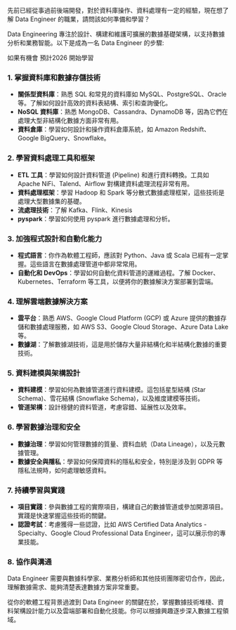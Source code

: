  先前已經從事過前後端開發，對於資料庫操作、資料處理有一定的經驗，現在想了解 Data Engineer 的職業，請問該如何準備和學習？
 
 Data Engineering 專注於設計、構建和維護可擴展的數據基礎架構，以支持數據分析和業務智能。以下是成為一名 Data Engineer 的步驟:

 如果有機會 預計2026 開始學習

### 1. **掌握資料庫和數據存儲技術**
   - **關係型資料庫**：熟悉 SQL 和常見的資料庫如 MySQL、PostgreSQL、Oracle 等。了解如何設計高效的資料表結構、索引和查詢優化。
   - **NoSQL 資料庫**：熟悉 MongoDB、Cassandra、DynamoDB 等，因為它們在處理大型非結構化數據方面非常有用。
   - **資料倉庫**：學習如何設計和操作資料倉庫系統，如 Amazon Redshift、Google BigQuery、Snowflake。

### 2. **學習資料處理工具和框架**
   - **ETL 工具**：學習如何設計資料管道 (Pipeline) 和進行資料轉換。工具如 Apache NiFi、Talend、Airflow 對構建資料處理流程非常有用。
   - **資料處理框架**：學習 Hadoop 和 Spark 等分散式數據處理框架，這些技術是處理大型數據集的基礎。
   - **流處理技術**：了解 Kafka、Flink、Kinesis
   - **pyspark**：學習如何使用 pyspark 進行數據處理和分析。


### 3. **加強程式設計和自動化能力**
   - **程式語言**：你作為軟體工程師，應該對 Python、Java 或 Scala 已經有一定掌握。這些語言在數據處理管道中都非常常用。
   - **自動化和 DevOps**：學習如何自動化資料管道的運維過程。了解 Docker、Kubernetes、Terraform 等工具，以便將你的數據解決方案部署到雲端。

### 4. **理解雲端數據解決方案**
   - **雲平台**：熟悉 AWS、Google Cloud Platform (GCP) 或 Azure 提供的數據存儲和數據處理服務，如 AWS S3、Google Cloud Storage、Azure Data Lake 等。
   - **數據湖**：了解數據湖技術，這是用於儲存大量非結構化和半結構化數據的重要技術。

### 5. **資料建模與架構設計**
   - **資料建模**：學習如何為數據管道進行資料建模。這包括星型結構 (Star Schema)、雪花結構 (Snowflake Schema)，以及維度建模等技術。
   - **管道架構**：設計穩健的資料管道，考慮容錯、延展性以及效率。

### 6. **學習數據治理和安全**
   - **數據治理**：學習如何管理數據的質量、資料血統（Data Lineage），以及元數據管理。
   - **數據安全與隱私**：學習如何保障資料的隱私和安全，特別是涉及到 GDPR 等隱私法規時，如何處理敏感資料。

### 7. **持續學習與實踐**
   - **項目實踐**：參與數據工程的實際項目，構建自己的數據管道或參加開源項目。實踐是快速掌握這些技術的關鍵。
   - **認證考試**：考慮獲得一些認證，比如 AWS Certified Data Analytics - Specialty、Google Cloud Professional Data Engineer，這可以展示你的專業技能。

### 8. **協作與溝通**
   Data Engineer 需要與數據科學家、業務分析師和其他技術團隊密切合作，因此，理解數據需求、能夠清楚表達數據方案非常重要。

從你的軟體工程背景過渡到 Data Engineer 的關鍵在於，掌握數據技術堆棧、資料架構設計能力以及雲端部署和自動化技能。你可以根據興趣逐步深入數據工程領域。